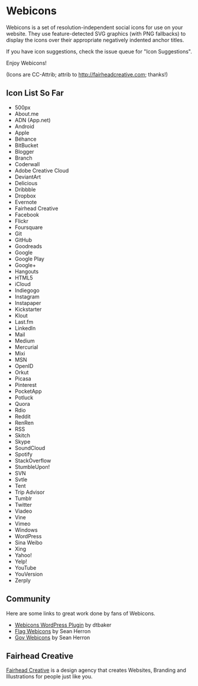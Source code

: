 # Webicons

Webicons is a set of resolution-independent social icons for use on your website. They use feature-detected SVG graphics (with PNG fallbacks) to display the icons over their appropriate negatively indented anchor titles.

If you have icon suggestions, check the issue queue for "Icon Suggestions".

Enjoy Webicons!

(Icons are CC-Attrib; attrib to http://fairheadcreative.com; thanks!)


## Icon List So Far

* 500px
* About.me
* ADN (App.net)
* Android
* Apple
* Béhance
* BitBucket
* Blogger
* Branch
* Coderwall
* Adobe Creative Cloud
* DeviantArt
* Delicious
* Dribbble
* Dropbox
* Evernote
* Fairhead Creative
* Facebook
* Flickr
* Foursquare
* Git
* GitHub
* Goodreads
* Google
* Google Play
* Google+
* Hangouts
* HTML5
* iCloud
* Indiegogo
* Instagram
* Instapaper
* Kickstarter
* Klout
* Last.fm
* LinkedIn
* Mail
* Medium
* Mercurial
* Mixi
* MSN
* OpenID
* Orkut
* Picasa
* Pinterest
* PocketApp
* Potluck
* Quora
* Rdio
* Reddit
* RenRen
* RSS
* Skitch
* Skype
* SoundCloud
* Spotify
* StackOverflow
* StumbleUpon!
* SVN
* Svtle
* Tent
* Trip Advisor
* Tumblr
* Twitter
* Viadeo
* Vine
* Vimeo
* Windows
* WordPress
* Sina Weibo
* Xing
* Yahoo!
* Yelp!
* YouTube
* YouVersion
* Zerply


## Community

Here are some links to great work done by fans of Webicons.

* [Webicons WordPress Plugin](https://github.com/dtbaker/wordpress-webicons) by dtbaker
* [Flag Webicons](https://github.com/seanherron/Flag-Webicons) by Sean Herron
* [Gov Webicons](https://github.com/seanherron/Gov-Webicons) by Sean Herron


## Fairhead Creative

[Fairhead Creative](http://fairheadcreative.com) is a design agency that creates Websites, Branding and Illustrations for people just like you.
